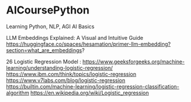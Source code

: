 # AICoursePython
Learning Python, NLP, AGI AI Basics


LLM Embeddings Explained: A Visual and Intuitive Guide
https://huggingface.co/spaces/hesamation/primer-llm-embedding?section=what_are_embeddings?

26 Logistic Regression Model : 
https://www.geeksforgeeks.org/machine-learning/understanding-logistic-regression/
https://www.ibm.com/think/topics/logistic-regression
https://www.v7labs.com/blog/logistic-regression
https://builtin.com/machine-learning/logistic-regression-classification-algorithm
https://en.wikipedia.org/wiki/Logistic_regression